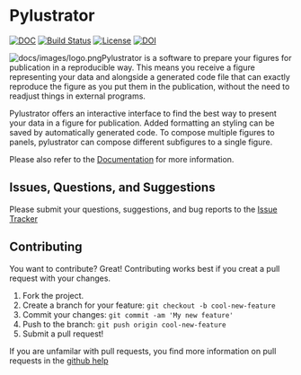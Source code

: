 # Pylustrator

[![DOC](https://readthedocs.org/projects/pylustrator/badge/)](https://pylustrator.readthedocs.io)
[![Build Status](https://travis-ci.com/rgerum/pylustrator.svg?branch=master)](https://travis-ci.com/rgerum/pylustrator)
[![License](https://img.shields.io/badge/License-GPLv3-blue.svg)](http://www.gnu.org/licenses/gpl-3.0.html)
[![DOI](https://img.shields.io/badge/DOI-10.5281/zenodo.1294663-blue.svg)](https://zenodo.org/record/1294664)

<img style="float: left;" alt="docs/images/logo.png" src="docs/images/logo.png" />

Pylustrator is a software to prepare your figures for publication in a reproducible way. This means you receive a figure
representing your data and alongside a generated code file that can exactly reproduce the figure as you put them in the
publication, without the need to readjust things in external programs.

Pylustrator offers an interactive interface to find the best way to present your data in a figure for publication.
Added formatting an styling can be saved by automatically generated code. To compose multiple figures to panels,
pylustrator can compose different subfigures to a single figure.

Please also refer to the [Documentation](https://pylustrator.readthedocs.io) for more information.

## Issues, Questions, and Suggestions

Please submit your questions, suggestions, and bug reports to the
[Issue Tracker](https://github.com/rgerum/pylustrator/issues)


## Contributing

You want to contribute? Great!
Contributing works best if you creat a pull request with your changes.

1. Fork the project.
2. Create a branch for your feature: `git checkout -b cool-new-feature`
3. Commit your changes: `git commit -am 'My new feature'`
4. Push to the branch: `git push origin cool-new-feature`
5. Submit a pull request!

If you are unfamilar with pull requests, you find more information on pull requests in the
 [github help](https://help.github.com/en/github/collaborating-with-issues-and-pull-requests/about-pull-requests)
